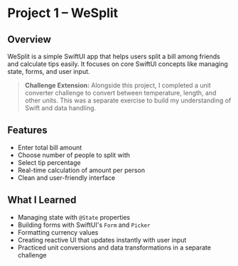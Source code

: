 # Project 1 – WeSplit

## Overview
WeSplit is a simple SwiftUI app that helps users split a bill among friends and calculate tips easily. It focuses on core SwiftUI concepts like managing state, forms, and user input.

> **Challenge Extension:** Alongside this project, I completed a unit converter challenge to convert between temperature, length, and other units. This was a separate exercise to build my understanding of Swift and data handling.

## Features
- Enter total bill amount  
- Choose number of people to split with  
- Select tip percentage  
- Real-time calculation of amount per person  
- Clean and user-friendly interface  

## What I Learned
- Managing state with `@State` properties  
- Building forms with SwiftUI's `Form` and `Picker`  
- Formatting currency values  
- Creating reactive UI that updates instantly with user input  
- Practiced unit conversions and data transformations in a separate challenge
